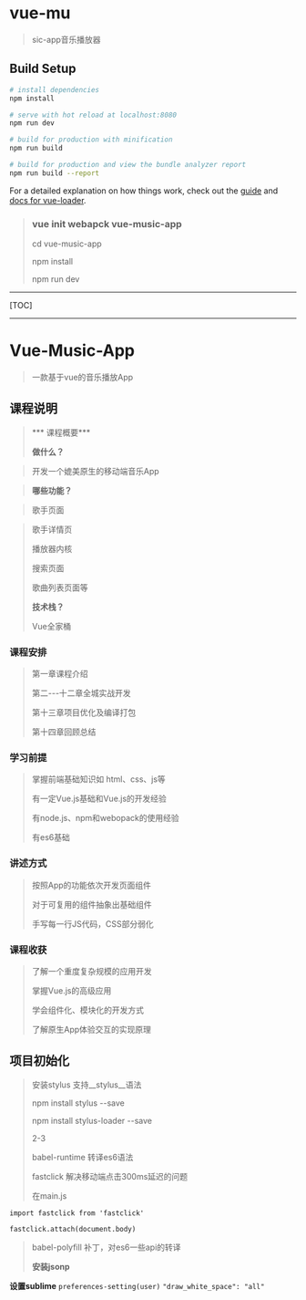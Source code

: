 <!-- 4-4 7:56 -->

# vue-mu

> sic-app音乐播放器

## Build Setup

``` bash
# install dependencies
npm install

# serve with hot reload at localhost:8080
npm run dev

# build for production with minification
npm run build

# build for production and view the bundle analyzer report
npm run build --report
```

For a detailed explanation on how things work, check out the [guide](http://vuejs-templates.github.io/webpack/) and [docs for vue-loader](http://vuejs.github.io/vue-loader).


> ### vue init webapck vue-music-app
> 
> cd vue-music-app
> 
> npm install
> 
> npm run dev
> 

----

[TOC]

***

# Vue-Music-App
> 一款基于vue的音乐播放App

## 课程说明
> *** 课程概要***
> 
> __做什么？__

> 开发一个媲美原生的移动端音乐App

> __哪些功能？__

> 歌手页面

> 歌手详情页
> 
> 播放器内核
> 
> 搜索页面
> 
> 歌曲列表页面等
> 
> __技术栈？__
> 
> Vue全家桶
> 

### 课程安排

> 第一章课程介绍
> 
> 第二---十二章全城实战开发
> 
> 第十三章项目优化及编译打包
> 
> 第十四章回顾总结
> 

### 学习前提

> 掌握前端基础知识如 html、css、js等
> 
> 有一定Vue.js基础和Vue.js的开发经验
> 
> 有node.js、npm和webopack的使用经验
> 
> 有es6基础
> 

### 讲述方式

> 按照App的功能依次开发页面组件
> 
> 对于可复用的组件抽象出基础组件
> 
> 手写每一行JS代码，CSS部分弱化
> 

### 课程收获

> 了解一个重度复杂规模的应用开发
> 
> 掌握Vue.js的高级应用
> 
> 学会组件化、模块化的开发方式
> 
> 了解原生App体验交互的实现原理
> 
## 项目初始化
> 安装stylus 支持__stylus__语法
> 
> npm install stylus --save
> 
> npm install stylus-loader --save
> 
> 
> 2-3
> 
> babel-runtime 转译es6语法
> 
> fastclick 解决移动端点击300ms延迟的问题
> 
> 在main.js
> 
```
import fastclick from 'fastclick'

fastclick.attach(document.body)

```


> 
> babel-polyfill 补丁，对es6一些api的转译
> 
> __安装jsonp__
> 
> 
> 
> 

__设置sublime__
`preferences-setting(user)`
`"draw_white_space": "all"`